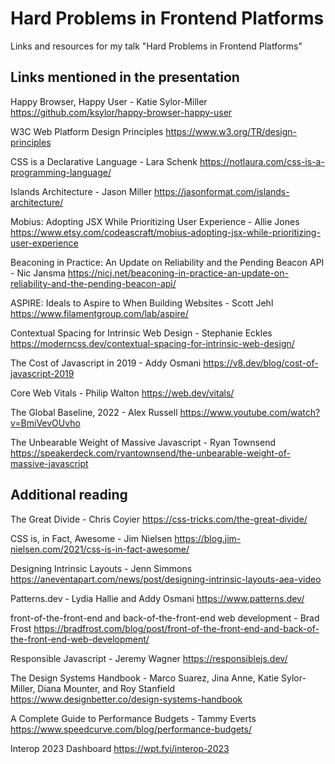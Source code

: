 # Hard Problems in Frontend Platforms
Links and resources for my talk "Hard Problems in Frontend Platforms"

## Links mentioned in the presentation

Happy Browser, Happy User - Katie Sylor-Miller
https://github.com/ksylor/happy-browser-happy-user

W3C Web Platform Design Principles
https://www.w3.org/TR/design-principles

CSS is a Declarative Language - Lara Schenk
https://notlaura.com/css-is-a-programming-language/

Islands Architecture - Jason Miller
https://jasonformat.com/islands-architecture/

Mobius: Adopting JSX While Prioritizing User Experience - Allie Jones
https://www.etsy.com/codeascraft/mobius-adopting-jsx-while-prioritizing-user-experience

Beaconing in Practice: An Update on Reliability and the Pending Beacon API - Nic Jansma
https://nicj.net/beaconing-in-practice-an-update-on-reliability-and-the-pending-beacon-api/

ASPIRE: Ideals to Aspire to When Building Websites - Scott Jehl
https://www.filamentgroup.com/lab/aspire/

Contextual Spacing for Intrinsic Web Design - Stephanie Eckles
https://moderncss.dev/contextual-spacing-for-intrinsic-web-design/

The Cost of Javascript in 2019 - Addy Osmani
https://v8.dev/blog/cost-of-javascript-2019

Core Web Vitals - Philip Walton
https://web.dev/vitals/

The Global Baseline, 2022 - Alex Russell
https://www.youtube.com/watch?v=BmiVevOUvho

The Unbearable Weight of Massive Javascript - Ryan Townsend 
https://speakerdeck.com/ryantownsend/the-unbearable-weight-of-massive-javascript

## Additional reading

The Great Divide - Chris Coyier
https://css-tricks.com/the-great-divide/

CSS is, in Fact, Awesome - Jim Nielsen
https://blog.jim-nielsen.com/2021/css-is-in-fact-awesome/

Designing Intrinsic Layouts - Jenn Simmons
https://aneventapart.com/news/post/designing-intrinsic-layouts-aea-video

Patterns.dev - Lydia Hallie and Addy Osmani
https://www.patterns.dev/

front-of-the-front-end and back-of-the-front-end web development - Brad Frost
https://bradfrost.com/blog/post/front-of-the-front-end-and-back-of-the-front-end-web-development/

Responsible Javascript - Jeremy Wagner
https://responsiblejs.dev/

The Design Systems Handbook - Marco Suarez, Jina Anne, Katie Sylor-Miller, Diana Mounter, and Roy Stanfield
https://www.designbetter.co/design-systems-handbook

A Complete Guide to Performance Budgets - Tammy Everts
https://www.speedcurve.com/blog/performance-budgets/

Interop 2023 Dashboard
https://wpt.fyi/interop-2023
